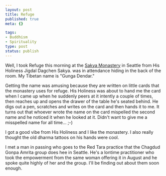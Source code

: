 ```yaml
--- 
layout: post
title: Refuge
published: true
meta: {}

tags: 
- Buddhism
- Spirituality
type: post
status: publish
---
```

Well, I took Refuge this morning at the <a href="http://www.sakya.org">Sakya Monastery</a> in Seattle from His Holiness Jigdal Dagchen Sakya.  was in attendance hiding in the back of the room. My Tibetan name is "Gunga Dendar."

Getting the name was amusing because they are written on little cards that the monastery uses for refuge. His Holiness was about to hand me the card when I came up when he suddenly peers at it intently a couple of times, then reaches up and opens the drawer of the table he's seated behind. He digs out a pen, scratches and writes on the card and then hands it to me. It turns out that whoever wrote the name on the card mispelled the second name and he noticed it when he looked at it. Didn't want to give me a misspelled name for all time... ;-)

I got a good vibe from His Holiness and I like the monastery. I also really thought the old dharma tattoos on his hands were cool.

I met a man in passing who goes to the Red Tara practice that the Chagdud Gonpa Amrita group does hee in Seattle. He's a lontime practitioner who took the empowerment from the same woman offering it in August and he spoke quite highly of her and the group. I'll be finding out about them soon enough.
